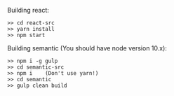 Building react:

    >> cd react-src
    >> yarn install
    >> npm start

Building semantic (You should have node version 10.x):

    >> npm i -g gulp
    >> cd semantic-src
    >> npm i	(Don't use yarn!)
    >> cd semantic
    >> gulp clean build